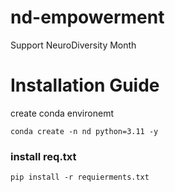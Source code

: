# nd-empowerment
Support NeuroDiversity Month


# Installation Guide

create conda environemt
```
conda create -n nd python=3.11 -y
```

### install req.txt

```
pip install -r requierments.txt
```
